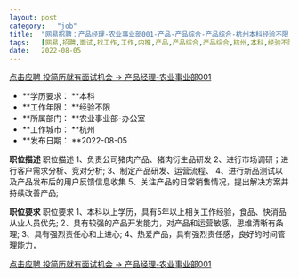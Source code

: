 ```yaml
---
layout:	post
category:	"job"
title:	"网易招聘：产品经理-农业事业部001-产品-产品综合-产品综合-杭州本科经验不限"
tags:	[网易,招聘,面试,找工作,工作,内推,产品,产品综合,产品综合,杭州,本科,经验不限]
date:	2022-08-05
---
```


[点击应聘 投简历就有面试机会 -> 产品经理-农业事业部001](http://mobile.bole.netease.com/bole/boleDetail?id=41259&employeeId=346f03c3cda5f04c&key=all)



- **学历要求： **本科
- **工作年限： **经验不限
- **所属部门： **农业事业部-办公室
- **工作城市： **杭州
- **发布日期： **2022-08-05



**职位描述**
职位描述
1、负责公司猪肉产品、猪肉衍生品研发
2、进行市场调研；进行客户需求分析、竞对分析;
3、制定产品研发、运营流程、
4、进行新品测试以及产品发布后的用户反馈信息收集
5、关注产品的日常销售情况，提出解决方案并持续改善产品;




**职位要求**
职位要求
1、本科以上学历，具有5年以上相关工作经验，食品、快消品从业人员优先;
2、具有较强的产品开发能力，对产品和运营敏感，思维清晰有条理;
3、具有强烈责任心和上进心;
4、热爱产品，具有强烈责任感，良好的时间管理能力，



[点击应聘 投简历就有面试机会 -> 产品经理-农业事业部001](http://mobile.bole.netease.com/bole/boleDetail?id=41259&employeeId=346f03c3cda5f04c&key=all)